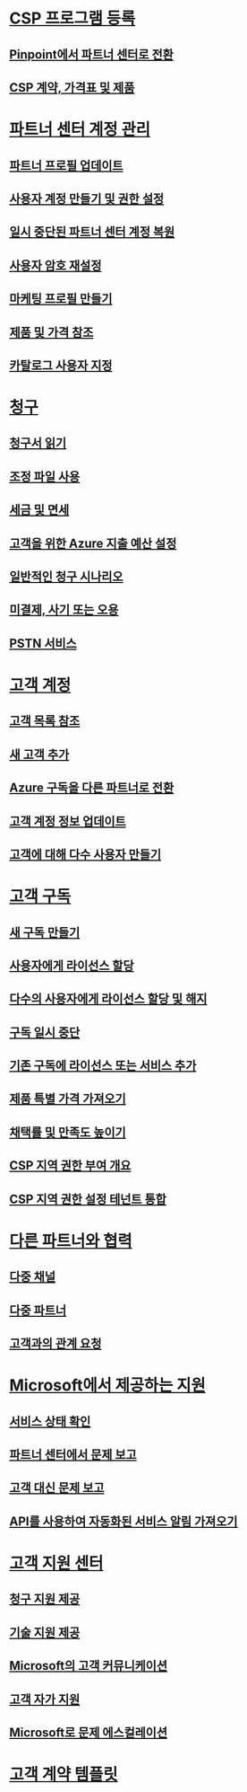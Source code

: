 
# [CSP 프로그램 등록](enrolling-in-the-csp-program.md)
## [Pinpoint에서 파트너 센터로 전환](importing-pinpoint-profiles-into-partner-center.md)
## [CSP 계약, 가격표 및 제품](csp-documents-and-learning-resources.md)
# [파트너 센터 계정 관리](partner-center-account-setup.md)
## [파트너 프로필 업데이트](update-your-partner-profile.md)
## [사용자 계정 만들기 및 권한 설정](create-user-accounts-and-set-permissions.md)
## [일시 중단된 파트너 센터 계정 복원](suspended-partner-center-account.md)
## [사용자 암호 재설정](reset-a-user-password.md)
## [마케팅 프로필 만들기](create-a-marketing-profile.md)
## [제품 및 가격 참조](see-offers-and-pricing.md)
## [카탈로그 사용자 지정](customize-the-catalog.md)
# [청구](billing.md)
## [청구서 읽기](read-your-bill.md)
## [조정 파일 사용](use-the-reconciliation-files.md)
## [세금 및 면세](tax-and-tax-exemptions.md)
## [고객을 위한 Azure 지출 예산 설정](set-an-azure-spending-budget-for-your-customers.md)
## [일반적인 청구 시나리오](common-billing-scenarios.md)
## [미결제, 사기 또는 오용](non-payment--fraud--or-misuse.md)
## [PSTN 서비스](o365-e5-in-csp-advisory.md)
# [고객 계정](customer-accounts.md)
## [고객 목록 참조](see-your-customer-list.md)
## [새 고객 추가](add-a-new-customer.md)
## [Azure 구독을 다른 파트너로 전환](switch-azure-subscriptions-to-a-different-partner.md)
## [고객 계정 정보 업데이트](update-customer-account-info.md)
## [고객에 대해 다수 사용자 만들기](adding-multiple-users-to-a-customer-account.md)
# [고객 구독](customer-subscriptions.md)
## [새 구독 만들기](create-a-new-subscription.md)
## [사용자에게 라이선스 할당](assign-licenses-to-users.md)
## [다수의 사용자에게 라이선스 할당 및 해지](bulk-license-provisioning-for-multiple-users.md)
## [구독 일시 중단](suspend-a-subscription.md)
## [기존 구독에 라이선스 또는 서비스 추가](add-licenses-or-services-to-an-existing-subscription.md)
## [제품 특별 가격 가져오기](get-special-pricing-for-offers.md)
## [채택률 및 만족도 높이기](increasing-adoption-and-satisfaction.md)
## [CSP 지역 권한 부여 개요](regional-authorization-overview.md)
## [CSP 지역 권한 설정 테넌트 통합](csp-regional-authorization-tenant-consolidation.md)
# [다른 파트너와 협력](work-with-other-partners.md)
## [다중 채널](multichannel.md)
## [다중 파트너](multipartner.md)
## [고객과의 관계 요청](request-a-relationship-with-a-customer.md)
# [Microsoft에서 제공하는 지원](support-from-microsoft--.md)
## [서비스 상태 확인](check-service-health.md)
## [파트너 센터에서 문제 보고](report-problems-with-partner-center.md)
## [고객 대신 문제 보고](report-problems-on-behalf-of-a-customer.md)
## [API를 사용하여 자동화된 서비스 알림 가져오기](get-automated-service-notifications-with-our-apis.md)
# [고객 지원 센터](customer-support.md)
## [청구 지원 제공](provide-billing-support.md)
## [기술 지원 제공](provide-technical-support.md)
## [Microsoft의 고객 커뮤니케이션](customer-communication-from-microsoft.md)
## [고객 자가 지원](customer-self-support.md)
## [Microsoft로 문제 에스컬레이션](escalate-problems-to-microsoft.md)
# [고객 계약 템플릿](agreements.md)


<!--HONumber=Nov16_HO4-->


